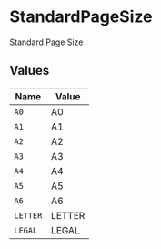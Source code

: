 # StandardPageSize

Standard Page Size


## Values

| Name     | Value    |
| -------- | -------- |
| `A0`     | A0       |
| `A1`     | A1       |
| `A2`     | A2       |
| `A3`     | A3       |
| `A4`     | A4       |
| `A5`     | A5       |
| `A6`     | A6       |
| `LETTER` | LETTER   |
| `LEGAL`  | LEGAL    |